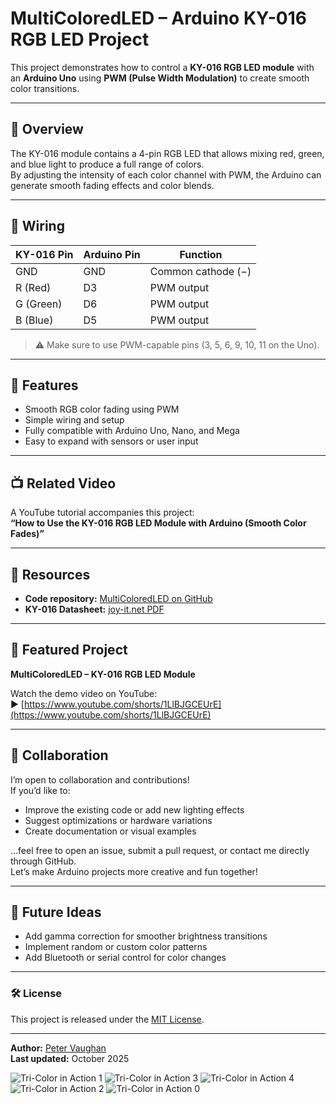 # MultiColoredLED – Arduino KY-016 RGB LED Project

This project demonstrates how to control a **KY-016 RGB LED module** with an **Arduino Uno** using **PWM (Pulse Width Modulation)** to create smooth color transitions.

---

## 🧠 Overview
The KY-016 module contains a 4-pin RGB LED that allows mixing red, green, and blue light to produce a full range of colors.  
By adjusting the intensity of each color channel with PWM, the Arduino can generate smooth fading effects and color blends.

---

## 🔌 Wiring

| KY-016 Pin | Arduino Pin | Function |
|-------------|--------------|-----------|
| GND         | GND          | Common cathode (−) |
| R (Red)     | D3           | PWM output |
| G (Green)   | D6           | PWM output |
| B (Blue)    | D5           | PWM output |

> ⚠️ Make sure to use PWM-capable pins (3, 5, 6, 9, 10, 11 on the Uno).

---

## 🧩 Features
- Smooth RGB color fading using PWM  
- Simple wiring and setup  
- Fully compatible with Arduino Uno, Nano, and Mega  
- Easy to expand with sensors or user input  

---

## 📺 Related Video
A YouTube tutorial accompanies this project:  
**“How to Use the KY-016 RGB LED Module with Arduino (Smooth Color Fades)”**

---

## 🔗 Resources
- **Code repository:** [MultiColoredLED on GitHub](https://github.com/Vaughan-Peter/ArduinoLearning/tree/main/MultiColoredLED)  
- **KY-016 Datasheet:** [joy-it.net PDF](https://joy-it.net/files/files/Produkte/COM-KY016-RGBLED/COM-KY016RGBLED-Datasheet.pdf)

---
## 🎥 Featured Project
**MultiColoredLED – KY-016 RGB LED Module**

Watch the demo video on YouTube:  
▶️ [https://www.youtube.com/shorts/1LlBJGCEUrE](https://www.youtube.com/shorts/1LlBJGCEUrE)

---

## 🤝 Collaboration
I’m open to collaboration and contributions!  
If you’d like to:
- Improve the existing code or add new lighting effects  
- Suggest optimizations or hardware variations  
- Create documentation or visual examples  

…feel free to open an issue, submit a pull request, or contact me directly through GitHub.  
Let’s make Arduino projects more creative and fun together!

---

## 🧠 Future Ideas
- Add gamma correction for smoother brightness transitions  
- Implement random or custom color patterns  
- Add Bluetooth or serial control for color changes  

---

### 🛠 License
This project is released under the [MIT License](LICENSE).

---

**Author:** [Peter Vaughan](https://github.com/Vaughan-Peter)  
**Last updated:** October 2025


![Tri-Color in Action 1](https://github.com/user-attachments/assets/96d831cf-a3ef-4722-b387-5c1f92a8578f)
![Tri-Color in Action 3](https://github.com/user-attachments/assets/f033a961-0dfe-49c5-a70f-68bfea61f18d)
![Tri-Color in Action 4](https://github.com/user-attachments/assets/c701ee17-9dc3-47f3-9aac-659665109daf)
![Tri-Color in Action 2](https://github.com/user-attachments/assets/078583b8-4663-4acb-bfa5-6c31278b5230)
![Tri-Color in Action 0](https://github.com/user-attachments/assets/0395d177-f1c5-4205-b3a5-7d37725ee1c3)
